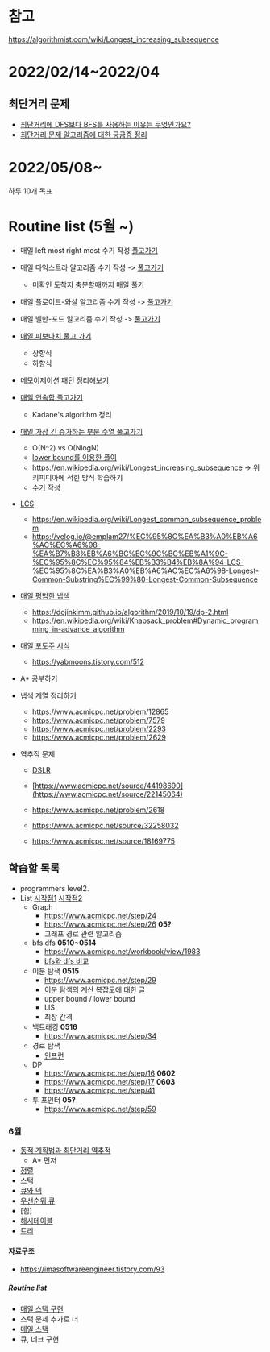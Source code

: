 # 참고
https://algorithmist.com/wiki/Longest_increasing_subsequence

# 2022/02/14~2022/04


## 최단거리 문제
- [최단거리에 DFS보다 BFS를 사용하는 이유는 무엇인가요?](https://www.acmicpc.net/board/view/27666)
- [최단거리 문제 알고리즘에 대한 궁금증 정리](https://jypthemiracle.medium.com/%EC%B5%9C%EB%8B%A8%EA%B1%B0%EB%A6%AC-%EB%AC%B8%EC%A0%9C-%EC%95%8C%EA%B3%A0%EB%A6%AC%EC%A6%98%EC%97%90-%EB%8C%80%ED%95%9C-%EA%B6%81%EA%B8%88%EC%A6%9D-%EC%A0%95%EB%A6%AC-5b1b813ba1b3)


# 2022/05/08~
하루 10개 목표



# Routine list (5월 ~)

- 매일 left most right most 수기 작성 [풀고가기](https://www.acmicpc.net/problem/1450)
- 매일 다익스트라 알고리즘 수기 작성 -> [풀고가기](https://www.acmicpc.net/problem/1753)
  - [미확인 도착지 충분할때까지 매일 풀기](https://www.acmicpc.net/problem/9370)
- 매일 플로이드-와샬 알고리즘 수기 작성 -> [풀고가기](https://www.acmicpc.net/problem/11404)
- 매일 벨만-포드 알고리즘 수기 작성 -> [풀고가기](https://www.acmicpc.net/problem/11657)
- [매일 피보나치 풀고 가기](https://www.acmicpc.net/problem/1003)
  - 상향식
  - 하향식
- 메모이제이션 패턴 정리해보기
- [매일 연속합 풀고가기](https://www.acmicpc.net/problem/1912)
  - Kadane's algorithm 정리
- [매일 가장 긴 증가하는 부분 수열 풀고가기](https://www.acmicpc.net/problem/11053)
  - O(N^2) vs O(NlogN)
  - [lower bound를 이용한 풀이](https://www.acmicpc.net/problem/12015)
  - https://en.wikipedia.org/wiki/Longest_increasing_subsequence -> 위키피디아에 적힌 방식 학습하기
  - [수기 작성](https://github.com/SaeSimcheon/coding_test/tree/main)
- [LCS](https://www.acmicpc.net/problem/9251)
  - https://en.wikipedia.org/wiki/Longest_common_subsequence_problem
  - https://velog.io/@emplam27/%EC%95%8C%EA%B3%A0%EB%A6%AC%EC%A6%98-%EA%B7%B8%EB%A6%BC%EC%9C%BC%EB%A1%9C-%EC%95%8C%EC%95%84%EB%B3%B4%EB%8A%94-LCS-%EC%95%8C%EA%B3%A0%EB%A6%AC%EC%A6%98-Longest-Common-Substring%EC%99%80-Longest-Common-Subsequence
- [매일 평범한 냅색](https://www.acmicpc.net/problem/12865)
  - https://dojinkimm.github.io/algorithm/2019/10/19/dp-2.html
  - https://en.wikipedia.org/wiki/Knapsack_problem#Dynamic_programming_in-advance_algorithm
- [매일 포도주 시식](https://www.acmicpc.net/problem/2156)
  - https://yabmoons.tistory.com/512

- A* 공부하기
- 냅색 계열 정리하기
  - https://www.acmicpc.net/problem/12865
  - https://www.acmicpc.net/problem/7579
  - https://www.acmicpc.net/problem/2293
  - https://www.acmicpc.net/problem/2629
- 역추적 문제
  - [DSLR](https://www.acmicpc.net/problem/9019)
  - [https://www.acmicpc.net/source/44198690](https://www.acmicpc.net/source/22145064)
  
  - https://www.acmicpc.net/problem/2618
  - https://www.acmicpc.net/source/32258032
  - https://www.acmicpc.net/source/18169775
## 학습할 목록
- programmers level2.
- List
[시작점1](https://www.acmicpc.net/step)
[시작점2](https://www.acmicpc.net/workbook/view/4349)
  - Graph 
    - https://www.acmicpc.net/step/24
    - https://www.acmicpc.net/step/26 **05?**
    - 그래프 경로 관련 알고리즘 
  - bfs dfs **0510~0514**
    - https://www.acmicpc.net/workbook/view/1983
    - [bfs와 dfs 비교](https://foameraserblue.tistory.com/188?category=481823)
  - 이분 탐색 **0515**
    - https://www.acmicpc.net/step/29
    - [이분 탐색의 계산 복잡도에 대한 글](https://jwoop.tistory.com/9?category=1057849)
    - upper bound / lower bound
    - LIS
    - 최장 간격
  - 백트래킹 **0516**
    - https://www.acmicpc.net/step/34
  - 경로 탐색 
    - [인프런](https://www.inflearn.com/course/%ED%8C%8C%EC%9D%B4%EC%8D%AC-%EC%95%8C%EA%B3%A0%EB%A6%AC%EC%A6%98-%EB%AC%B8%EC%A0%9C%ED%92%80%EC%9D%B4-%EC%BD%94%EB%94%A9%ED%85%8C%EC%8A%A4%ED%8A%B8/dashboard)
  - DP
    - https://www.acmicpc.net/step/16 **0602**
    - https://www.acmicpc.net/step/17 **0603**
    - https://www.acmicpc.net/step/41
  - 투 포인터 **05?**
    - https://www.acmicpc.net/step/59

### 6월
- [동적 계획법과 최단거리 역추적](https://www.acmicpc.net/step/41)
  - A* 먼저
- [정렬](https://www.acmicpc.net/step/9)
- [스택](https://www.acmicpc.net/step/11)
- [큐와 덱](https://www.acmicpc.net/step/12)
- [우선순위 큐](https://www.acmicpc.net/step/13)
- [힙]
- [해시테이블](https://www.acmicpc.net/step/49)
- [트리](https://www.acmicpc.net/step/23)



#### 자료구조
- https://imasoftwareengineer.tistory.com/93



##### Routine list
- [매일 스택 구현](https://www.acmicpc.net/problem/10828)
- 스택 문제 추가로 더 
- [매일 스택 ](https://www.acmicpc.net/problem/1874)
- 큐, 데크 구현 
